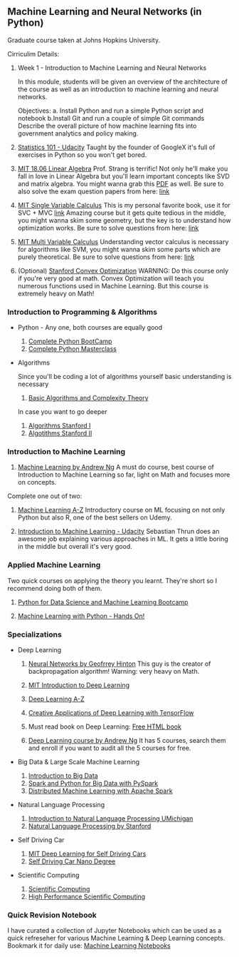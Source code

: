 ## Machine Learning and Neural Networks (in Python)

Graduate course taken at Johns Hopkins University.

Cirriculim Details:

  1. Week 1 - Introduction to Machine Learning and Neural Networks
  
     In this module, students will be given an overview of the architecture of the course as well as an introduction to machine learning      and neural networks.
     
     Objectives: 
     a. Install Python and run a simple Python script and notebook
     b.Install Git and run a couple of simple Git commands
Describe the overall picture of how machine learning fits into government analytics and policy making.
     
  2. [Statistics 101 - Udacity](https://www.udacity.com/course/intro-to-statistics--st101)
      Taught by the founder of GoogleX it's full of exercises in Python so you won't get bored.
     
  3. [MIT 18.06 Linear Algebra](https://www.youtube.com/watch?v=ZK3O402wf1c&list=PLE7DDD91010BC51F8)
     Prof. Strang is terrific! Not only he'll make you fall in love in Linear Algebra but you'll learn
     important concepts like SVD and matrix algebra. You might wanna grab this [PDF](http://www.math.hcmus.edu.vn/~bxthang/Linear%20algebra%20and%20its%20applications.pdf)
     as well. Be sure to also solve the exam question papers from here: [link](https://ocw.mit.edu/courses/mathematics/18-06-linear-algebra-spring-2010/exams/)
     
  4. [MIT Single Variable Calculus](https://www.youtube.com/watch?v=7K1sB05pE0A&list=PL590CCC2BC5AF3BC1)
     This is my personal favorite book, use it for SVC + MVC [link](https://drive.google.com/open?id=0BwEXorNDIEnFc3VKN3RUOWdRdUE)
     Amazing course but it gets quite tedious in the middle, you might wanna skim some geometry, but the key is
     to understand how optimization works. Be sure to solve questions from here: [link](https://ocw.mit.edu/courses/mathematics/18-01-single-variable-calculus-fall-2006/exams/)
     
  5. [MIT Multi Variable Calculus](https://www.youtube.com/watch?v=PxCxlsl_YwY&list=PL4C4C8A7D06566F38)
     Understanding vector calculus is necessary for algorithms like SVM, you might wanna skim some parts
     which are purely theoretical. Be sure to solve questions from here: [link](https://ocw.mit.edu/courses/mathematics/18-02-multivariable-calculus-fall-2007/exams/)
     
  7. (Optional) [Stanford Convex Optimization](https://lagunita.stanford.edu/courses/Engineering/CVX101/Winter2014/about)
     WARNING: Do this course only if you're very good at math. Convex Optimization will teach you numerous
     functions used in Machine Learning. But this course is extremely heavy on Math!

### Introduction to Programming & Algorithms
  * Python - Any one, both courses are equally good
    1. [Complete Python BootCamp](https://www.udemy.com/complete-python-bootcamp/)
    2. [Complete Python Masterclass](https://www.udemy.com/python-the-complete-python-developer-course/)
    
  * Algorithms
  
    Since you'll be coding a lot of algorithms yourself basic understanding is necessary
    1. [Basic Algorithms and Complexity Theory](https://www.youtube.com/watch?v=o4SGkB_8fFs&list=PLhQjrBD2T382VRUw5ZpSxQSFrxMOdFObl)
    
    In case you want to go deeper
      1. [Algorithms Stanford I](http://online.stanford.edu/course/algorithms-design-and-analysis-part-1)
      2. [Algotithms Stanford II](http://online.stanford.edu/course/algorithms-design-and-analysis-part-2)
 
 
### Introduction to Machine Learning

  1. [Machine Learning by Andrew Ng](https://www.coursera.org/learn/machine-learning)
     A must do course, best course of Introduction to Machine Learning so far, light on Math and focuses more on concepts.
     
  Complete one out of two:
  
  1. [Machine Learning A-Z](https://www.udemy.com/machinelearning/)
     Introductory course on ML focusing on not only Python but also R, one of the best sellers on Udemy.

  2. [Introduction to Machine Learning - Udacity](https://www.udacity.com/course/intro-to-machine-learning--ud120)
     Sebastian Thrun does an awesome job explaining various approaches in ML. It gets a little boring in the middle
     but overall it's very good. 


### Applied Machine Learning
  Two quick courses on applying the theory you learnt. They're short so I recommend doing both of them. 
  
  1. [Python for Data Science and Machine Learning Bootcamp](https://www.udemy.com/python-for-data-science-and-machine-learning-bootcamp/)

  2. [Machine Learning with Python - Hands On!](https://www.udemy.com/data-science-and-machine-learning-with-python-hands-on/)
  
    
### Specializations

  * Deep Learning
  
    1. [Neural Networks by Geofrrey Hinton](https://www.coursera.org/learn/neural-networks)
       This guy is the creator of backpropagation algorithm! Warning: very heavy on Math.
       
    2. [MIT Introduction to Deep Learning](http://introtodeeplearning.com/index.html)
    
    2. [Deep Learning A-Z](https://www.udemy.com/deeplearning/)
    
    3. [Creative Applications of Deep Learning with TensorFlow](https://www.kadenze.com/courses/creative-applications-of-deep-learning-with-tensorflow/info)
   
    4. Must read book on Deep Learning: [Free HTML book](http://www.deeplearningbook.org/)
    
    5. [Deep Learning course by Andrew Ng](https://www.coursera.org/specializations/deep-learning) It has 5 courses, search them and enroll if you want to audit all the 5 courses for free.

  * Big Data & Large Scale Machine Learning
  
    1. [Introduction to Big Data](https://www.coursera.org/learn/big-data-introduction)
    2. [Spark and Python for Big Data with PySpark](https://www.udemy.com/spark-and-python-for-big-data-with-pyspark/)
    3. [Distributed Machine Learning with Apache Spark](https://www.edx.org/course/distributed-machine-learning-apache-uc-berkeleyx-cs120x)
    
  * Natural Language Processing
  
    1. [Introduction to Natural Language Processing UMichigan](http://academictorrents.com/details/78515f90de063ffc144be5e7e726c03849b4e0ed)
    2. [Natural Language Processing by Stanford](http://academictorrents.com/details/d2c8f8f1651740520b7dfab23438d89bc8c0c0ab)
    
  * Self Driving Car
  
    1. [MIT Deep Learning for Self Driving Cars](http://selfdrivingcars.mit.edu/)
    2. [Self Driving Car Nano Degree](https://in.udacity.com/course/self-driving-car-engineer-nanodegree--nd013/)
   
  * Scientific Computing
   
    1. [Scientific Computing](http://academictorrents.com/details/6f7e43052129b95f470d3043cfce2bf5c15ae380)
    2. [High Performance Scientific Computing](http://academictorrents.com/details/cb91a3d7a4c4c086be240b54e83ed8d587b31ff5)

### Quick Revision Notebook

I have curated a collection of Jupyter Notebooks which can be used as a quick refreseher for various Machine Learning & Deep Learning
concepts. Bookmark it for daily use: [Machine Learning Notebooks](https://github.com/maykulkarni/Machine-Learning-Notebooks)
 
